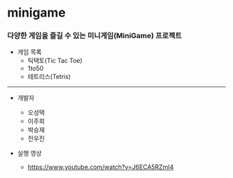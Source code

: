# minigame

### 다양한 게임을 즐길 수 있는 미니게임(MiniGame) 프로젝트

* 게임 목록
  * 틱택토(Tic Tac Toe)
  * 1to50
  * 테트리스(Tetris)

---

* 개발자
  * 오성택
  * 이주희
  * 박승재
  * 전우진

* 실행 영상
  * https://www.youtube.com/watch?v=J6ECA5RZmI4
